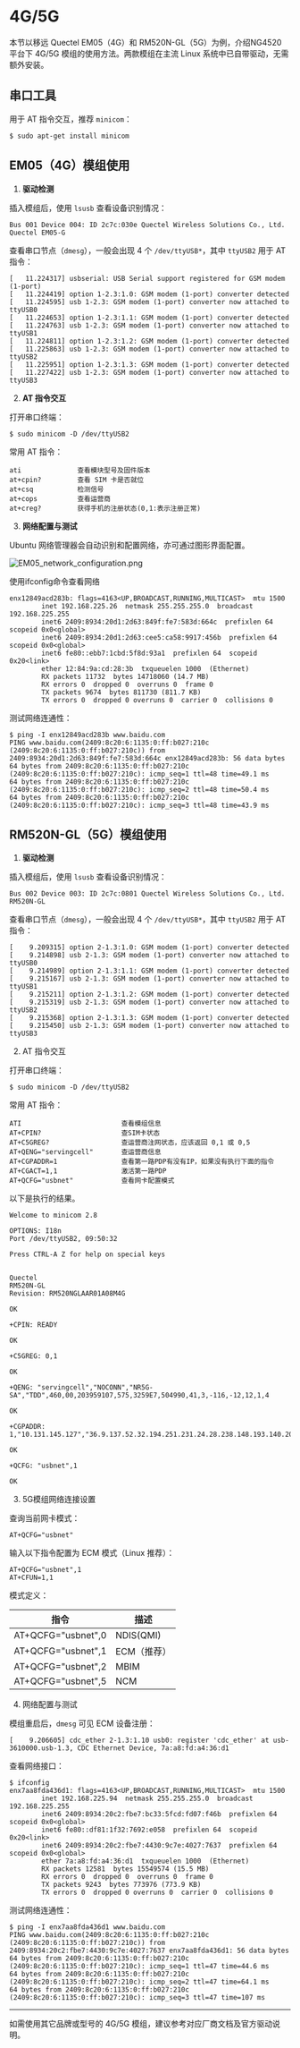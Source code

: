 # 4G/5G

本节以移远 Quectel EM05（4G）和 RM520N-GL（5G）为例，介绍NG4520 平台下 4G/5G 模组的使用方法。两款模组在主流 Linux 系统中已自带驱动，无需额外安装。

## 串口工具

用于 AT 指令交互，推荐 `minicom`：

```
$ sudo apt-get install minicom
```

## EM05（4G）模组使用

1. **驱动检测**

插入模组后，使用 `lsusb` 查看设备识别情况：

```
Bus 001 Device 004: ID 2c7c:030e Quectel Wireless Solutions Co., Ltd. Quectel EM05-G
```

查看串口节点（`dmesg`），一般会出现 4 个 `/dev/ttyUSB*`，其中 `ttyUSB2` 用于 AT 指令：

```
[   11.224317] usbserial: USB Serial support registered for GSM modem (1-port)
[   11.224419] option 1-2.3:1.0: GSM modem (1-port) converter detected
[   11.224595] usb 1-2.3: GSM modem (1-port) converter now attached to ttyUSB0
[   11.224653] option 1-2.3:1.1: GSM modem (1-port) converter detected
[   11.224763] usb 1-2.3: GSM modem (1-port) converter now attached to ttyUSB1
[   11.224811] option 1-2.3:1.2: GSM modem (1-port) converter detected
[   11.225863] usb 1-2.3: GSM modem (1-port) converter now attached to ttyUSB2
[   11.225951] option 1-2.3:1.3: GSM modem (1-port) converter detected
[   11.227422] usb 1-2.3: GSM modem (1-port) converter now attached to ttyUSB3
```

2. **AT 指令交互**

打开串口终端：

```
$ sudo minicom -D /dev/ttyUSB2
```

常用 AT 指令：

```
ati              查看模块型号及固件版本
at+cpin?         查看 SIM 卡是否就位
at+csq           检测信号
at+cops          查看运营商
at+creg?         获得手机的注册状态(0,1:表示注册正常)
```

3. **网络配置与测试**

Ubuntu 网络管理器会自动识别和配置网络，亦可通过图形界面配置。

![EM05_network_configuration.png](/img/EM05_network_configuration.png)

使用ifconfig命令查看网络

```
enx12849acd283b: flags=4163<UP,BROADCAST,RUNNING,MULTICAST>  mtu 1500
        inet 192.168.225.26  netmask 255.255.255.0  broadcast 192.168.225.255
        inet6 2409:8934:20d1:2d63:849f:fe7:583d:664c  prefixlen 64  scopeid 0x0<global>
        inet6 2409:8934:20d1:2d63:cee5:ca58:9917:456b  prefixlen 64  scopeid 0x0<global>
        inet6 fe80::ebb7:1cbd:5f8d:93a1  prefixlen 64  scopeid 0x20<link>
        ether 12:84:9a:cd:28:3b  txqueuelen 1000  (Ethernet)
        RX packets 11732  bytes 14718060 (14.7 MB)
        RX errors 0  dropped 0  overruns 0  frame 0
        TX packets 9674  bytes 811730 (811.7 KB)
        TX errors 0  dropped 0 overruns 0  carrier 0  collisions 0
```

测试网络连通性：

```
$ ping -I enx12849acd283b www.baidu.com
PING www.baidu.com(2409:8c20:6:1135:0:ff:b027:210c (2409:8c20:6:1135:0:ff:b027:210c)) from 2409:8934:20d1:2d63:849f:fe7:583d:664c enx12849acd283b: 56 data bytes
64 bytes from 2409:8c20:6:1135:0:ff:b027:210c (2409:8c20:6:1135:0:ff:b027:210c): icmp_seq=1 ttl=48 time=49.1 ms
64 bytes from 2409:8c20:6:1135:0:ff:b027:210c (2409:8c20:6:1135:0:ff:b027:210c): icmp_seq=2 ttl=48 time=50.4 ms
64 bytes from 2409:8c20:6:1135:0:ff:b027:210c (2409:8c20:6:1135:0:ff:b027:210c): icmp_seq=3 ttl=48 time=43.9 ms
```

## RM520N-GL（5G）模组使用

1. **驱动检测**

插入模组后，使用 `lsusb` 查看设备识别情况：

```
Bus 002 Device 003: ID 2c7c:0801 Quectel Wireless Solutions Co., Ltd. RM520N-GL
```

查看串口节点（`dmesg`），一般会出现 4 个 `/dev/ttyUSB*`，其中 `ttyUSB2` 用于 AT 指令：

```
[    9.209315] option 2-1.3:1.0: GSM modem (1-port) converter detected
[    9.214898] usb 2-1.3: GSM modem (1-port) converter now attached to ttyUSB0
[    9.214989] option 2-1.3:1.1: GSM modem (1-port) converter detected
[    9.215167] usb 2-1.3: GSM modem (1-port) converter now attached to ttyUSB1
[    9.215211] option 2-1.3:1.2: GSM modem (1-port) converter detected
[    9.215319] usb 2-1.3: GSM modem (1-port) converter now attached to ttyUSB2
[    9.215368] option 2-1.3:1.3: GSM modem (1-port) converter detected
[    9.215450] usb 2-1.3: GSM modem (1-port) converter now attached to ttyUSB3
```

2. AT 指令交互

打开串口终端：

```
$ sudo minicom -D /dev/ttyUSB2
```

常用 AT 指令：

```
ATI                         查看模组信息
AT+CPIN?                    查SIM卡状态
AT+C5GREG?                  查运营商注网状态，应该返回 0,1 或 0,5
AT+QENG="servingcell"       查运营商信息
AT+CGPADDR=1                查看第一路PDP有没有IP，如果没有执行下面的指令
AT+CGACT=1,1                激活第一路PDP
AT+QCFG="usbnet"            查看网卡配置模式
```

以下是执行的结果。

```
Welcome to minicom 2.8

OPTIONS: I18n
Port /dev/ttyUSB2, 09:50:32

Press CTRL-A Z for help on special keys


Quectel
RM520N-GL
Revision: RM520NGLAAR01A08M4G

OK

+CPIN: READY

OK

+C5GREG: 0,1

OK

+QENG: "servingcell","NOCONN","NR5G-SA","TDD",460,00,203959107,575,3259E7,504990,41,3,-116,-12,12,1,4

OK

+CGPADDR: 1,"10.131.145.127","36.9.137.52.32.194.251.231.24.28.238.148.193.140.209.180"

OK

+QCFG: "usbnet",1

OK
```

3. 5G模组网络连接设置

查询当前网卡模式：

```
AT+QCFG="usbnet"
```

输入以下指令配置为 ECM 模式（Linux 推荐）：

```
AT+QCFG="usbnet",1 
AT+CFUN=1,1
```

模式定义：

| 指令                 | 描述        |
| ------------------ | --------- |
| AT+QCFG="usbnet",0 | NDIS(QMI) |
| AT+QCFG="usbnet",1 | ECM（推荐）   |
| AT+QCFG="usbnet",2 | MBIM      |
| AT+QCFG="usbnet",5 | NCM       |

4. 网络配置与测试

模组重启后，`dmesg` 可见 ECM 设备注册：

```
[    9.206605] cdc_ether 2-1.3:1.10 usb0: register 'cdc_ether' at usb-3610000.usb-1.3, CDC Ethernet Device, 7a:a8:fd:a4:36:d1
```

查看网络接口：

```
$ ifconfig
enx7aa8fda436d1: flags=4163<UP,BROADCAST,RUNNING,MULTICAST>  mtu 1500
        inet 192.168.225.94  netmask 255.255.255.0  broadcast 192.168.225.255
        inet6 2409:8934:20c2:fbe7:bc33:5fcd:fd07:f46b  prefixlen 64  scopeid 0x0<global>
        inet6 fe80::df81:1f32:7692:e058  prefixlen 64  scopeid 0x20<link>
        inet6 2409:8934:20c2:fbe7:4430:9c7e:4027:7637  prefixlen 64  scopeid 0x0<global>
        ether 7a:a8:fd:a4:36:d1  txqueuelen 1000  (Ethernet)
        RX packets 12581  bytes 15549574 (15.5 MB)
        RX errors 0  dropped 0  overruns 0  frame 0
        TX packets 9243  bytes 773976 (773.9 KB)
        TX errors 0  dropped 0 overruns 0  carrier 0  collisions 0
```

测试网络连通性：

```
$ ping -I enx7aa8fda436d1 www.baidu.com
PING www.baidu.com(2409:8c20:6:1135:0:ff:b027:210c (2409:8c20:6:1135:0:ff:b027:210c)) from 2409:8934:20c2:fbe7:4430:9c7e:4027:7637 enx7aa8fda436d1: 56 data bytes
64 bytes from 2409:8c20:6:1135:0:ff:b027:210c (2409:8c20:6:1135:0:ff:b027:210c): icmp_seq=1 ttl=47 time=44.6 ms
64 bytes from 2409:8c20:6:1135:0:ff:b027:210c (2409:8c20:6:1135:0:ff:b027:210c): icmp_seq=2 ttl=47 time=64.1 ms
64 bytes from 2409:8c20:6:1135:0:ff:b027:210c (2409:8c20:6:1135:0:ff:b027:210c): icmp_seq=3 ttl=47 time=107 ms
```

---

如需使用其它品牌或型号的 4G/5G 模组，建议参考对应厂商文档及官方驱动说明。
